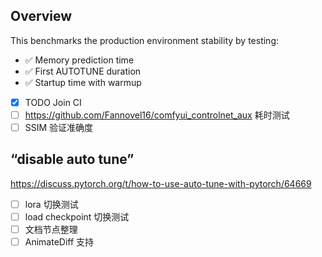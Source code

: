 ## Overview
This benchmarks the production environment stability by testing:
- ✅ Memory prediction time
- ✅ First AUTOTUNE duration
- ✅ Startup time with warmup
- [x] TODO Join CI
- [ ] https://github.com/Fannovel16/comfyui_controlnet_aux 耗时测试
- [ ] SSIM 验证准确度

##  “disable auto tune”
https://discuss.pytorch.org/t/how-to-use-auto-tune-with-pytorch/64669


- [ ] lora 切换测试
- [ ] load checkpoint 切换测试
- [ ] 文档节点整理 
- [ ] AnimateDiff 支持
